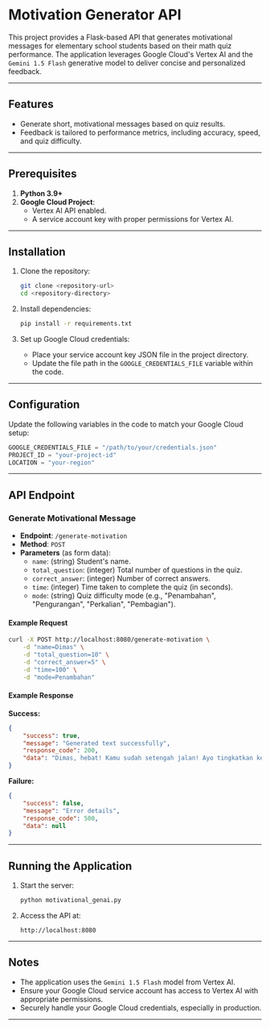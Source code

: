 
# Motivation Generator API

This project provides a Flask-based API that generates motivational messages for elementary school students based on their math quiz performance. The application leverages Google Cloud's Vertex AI and the `Gemini 1.5 Flash` generative model to deliver concise and personalized feedback.

---

## Features

- Generate short, motivational messages based on quiz results.
- Feedback is tailored to performance metrics, including accuracy, speed, and quiz difficulty.

---

## Prerequisites

1. **Python 3.9+**
2. **Google Cloud Project**:
   - Vertex AI API enabled.
   - A service account key with proper permissions for Vertex AI.

---

## Installation

1. Clone the repository:
   ```bash
   git clone <repository-url>
   cd <repository-directory>
   ```

2. Install dependencies:
   ```bash
   pip install -r requirements.txt
   ```

3. Set up Google Cloud credentials:
   - Place your service account key JSON file in the project directory.
   - Update the file path in the `GOOGLE_CREDENTIALS_FILE` variable within the code.

---

## Configuration

Update the following variables in the code to match your Google Cloud setup:

```python
GOOGLE_CREDENTIALS_FILE = "/path/to/your/credentials.json"
PROJECT_ID = "your-project-id"
LOCATION = "your-region"
```

---

## API Endpoint

### **Generate Motivational Message**

- **Endpoint**: `/generate-motivation`
- **Method**: `POST`
- **Parameters** (as form data):
  - `name`: (string) Student's name.
  - `total_question`: (integer) Total number of questions in the quiz.
  - `correct_answer`: (integer) Number of correct answers.
  - `time`: (integer) Time taken to complete the quiz (in seconds).
  - `mode`: (string) Quiz difficulty mode (e.g., "Penambahan", "Pengurangan", "Perkalian", "Pembagian").

#### Example Request

```bash
curl -X POST http://localhost:8080/generate-motivation \
    -d "name=Dimas" \
    -d "total_question=10" \
    -d "correct_answer=5" \
    -d "time=100" \
    -d "mode=Penambahan"
```

#### Example Response

**Success:**
```json
{
    "success": true,
    "message": "Generated text successfully",
    "response_code": 200,
    "data": "Dimas, hebat! Kamu sudah setengah jalan! Ayo tingkatkan kecepatan dan ketelitianmu!"
}
```

**Failure:**
```json
{
    "success": false,
    "message": "Error details",
    "response_code": 500,
    "data": null
}
```

---

## Running the Application

1. Start the server:
   ```bash
   python motivational_genai.py
   ```

2. Access the API at:
   ```
   http://localhost:8080
   ```

---

## Notes

- The application uses the `Gemini 1.5 Flash` model from Vertex AI.
- Ensure your Google Cloud service account has access to Vertex AI with appropriate permissions.
- Securely handle your Google Cloud credentials, especially in production.

---
